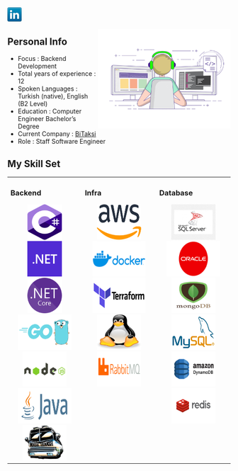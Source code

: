 ## 

[![LinkedIn](icons/linkedin.png)](https://www.linkedin.com/in/firatatceken/)


<img align="right" src="icons/coder.gif" alt="Coder GIF" width="300">



## Personal Info
 - Focus                        : Backend Development
 - Total years of experience    : 12
 - Spoken Languages             : Turkish (native), English (B2 Level)
 - Education                    : Computer Engineer Bachelor’s Degree
 - Current Company		            : <a href="https://www.bitaksi.com/en">BiTaksi</a>
 - Role                         : Staff Software Engineer


## My Skill Set  
<table><tr><td valign="top" width="33%">

### Backend  
<div align="center">  
<img title="CSharp" alt="CSharp" src="icons/csharp.png" width="78" height="80"  />
<img title="Dotnet" alt="Dotnet" src="icons/dotnet.png" width="78" height="80"  />
<img title="DotnetCore" alt="DotnetCore" src="icons/dotnetcore.png" width="78" height="80"  />
<img title="GoLang" alt="Golang" src="icons/golang.png" width="120" height="80"  />
<img title="NodeJS" alt="NodeJS" src="icons/node.png" width="100" height="80" />
<img title="JAVA" alt="JAVA" src="icons/java.png" width="120" height="80" />
<a href="https://masstransit-project.com/"> <img title="MassTransit" alt="MassTransit" src="icons/masstransit.jfif" width="100" height="80" /></a>
</div></td><td valign="top" width="33%">

### Infra  
<div align="center">  
<img title="AWS" alt="AWS" src="icons/aws.svg" width="100" height="80" />
<img title="Docker" alt="Docker" src="icons/docker.png" width="120" height="80" />
<img title="Terraform" alt="Terraform" src="icons/terraform.png" width="120" height="80" />
<img title="Linux" alt="Linux" src="icons/linux-tux.svg" width="100" height="80" />
<img title="RabbitMQ" alt="RabbitMQ" src="icons/rabbit.png" width="100" height="80" />

</div></td><td valign="top" width="33%">

### Database  
<div align="center">  
<img title="SQL Server" alt="SQL Server" src="icons/sqlserver.png" width="100" height="80" />
<img title="Oracle" alt="Oracle" src="icons/oracle.png" width="120" height="80" />
<img title="MongoDB" alt="MongoDB" src="icons/mongodb.png" width="100" height="80" />
<img title="MySql" alt="MySql" src="icons/mysql.png" width="100" height="80"  />
<img title="DynamoDB" alt="DynamoDB" src="icons/dynamodb.png" width="100" height="80"  />
<img title="Redis" alt="Redis" src="icons/redis.png" width="100" height="80"  />
 
</div></td></tr></table>  

<br/>
